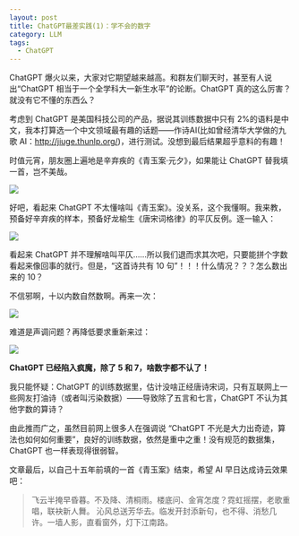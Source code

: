 ```yaml
---
layout: post
title: ChatGPT最差实践(1)：学不会的数字
category: LLM
tags:
  - ChatGPT
---
```


ChatGPT 爆火以来，大家对它期望越来越高。和群友们聊天时，甚至有人说出“ChatGPT 相当于一个全学科大一新生水平”的论断。ChatGPT 真的这么厉害？就没有它不懂的东西么？

考虑到 ChatGPT 是美国科技公司的产品，据说其训练数据中只有 2%的语料是中文，我本打算选一个中文领域最有趣的话题——作诗AI(比如曾经清华大学做的九歌 AI：<http://jiuge.thunlp.org/>)，进行测试。没想到最后结果超乎意料的有趣！

时值元宵，朋友圈上遍地是辛弃疾的《青玉案·元夕》，如果能让 ChatGPT 替我填一首，岂不美哉。

![](https://mmbiz.qpic.cn/mmbiz_png/tNjHEwGJhqF8KMl8dK3vRECDpbUmkIMRxqyPvCYeib5iapr2YSv1LcwJXb2icfXMuUPL56Db7MubX4Tu5ROudRsUw/640?wx_fmt=png&tp=webp&wxfrom=5&wx_lazy=1&wx_co=1)

好吧，看起来 ChatGPT 不太懂啥叫《青玉案》。没关系，这个我懂啊。我来教，预备好辛弃疾的样本，预备好龙榆生《唐宋词格律》的平仄反例。逐一输入：

![](https://mmbiz.qpic.cn/mmbiz_png/tNjHEwGJhqF8KMl8dK3vRECDpbUmkIMRH9cHgPK2HFRgdhkm3TiaiciaO2FG4ibkT0DTGWQp3XlqAQoQfFYicYR6lnw/640?wx_fmt=png&tp=webp&wxfrom=5&wx_lazy=1&wx_co=1)

看起来 ChatGPT 并不理解啥叫平仄……所以我们退而求其次吧，只要能拼个字数看起来像回事的就行。但是，“这首诗共有 10 句”！！！什么情况？？？怎么数出来的 10？

不信邪啊，十以内数自然数啊。再来一次：

![](https://mmbiz.qpic.cn/mmbiz_png/tNjHEwGJhqF8KMl8dK3vRECDpbUmkIMRThsP7hjibYicia3Qibgm1uP2nRSx8JucFuibRzYuY3ETRGqD5r1ic6vhs7cg/640?wx_fmt=png&tp=webp&wxfrom=5&wx_lazy=1&wx_co=1)

难道是声调问题？再降低要求重新来过：

![](https://mmbiz.qpic.cn/mmbiz_png/tNjHEwGJhqF8KMl8dK3vRECDpbUmkIMRq8XHrmzaYb7MmfSQib67k187qcSYTDicwly1ibx6v8a69QkQrZWPnVagg/640?wx_fmt=png&tp=webp&wxfrom=5&wx_lazy=1&wx_co=1)

**ChatGPT 已经陷入疯魔，除了 5 和 7，啥数字都不认了！**

我只能怀疑：ChatGPT 的训练数据里，估计没啥正经唐诗宋词，只有互联网上一些网友打油诗（或者叫污染数据）——导致除了五言和七言，ChatGPT 不认为其他字数的算诗？

由此推而广之，虽然目前网上很多人在强调说 “ChatGPT 不光是大力出奇迹，算法也如何如何重要”，良好的训练数据，依然是重中之重！没有规范的数据集，ChatGPT 也一样表现得很弱智。

文章最后，以自己十五年前填的一首《青玉案》结束，希望 AI 早日达成诗云效果吧：

> 飞云半掩早昏暮。不及降、清桐雨。楼底问、金宵怎度？霓虹摇摆，老歌重唱，联袂新人舞。
> 沁风总送芳华去。临发开封添新句，也不得、消愁几许。一墙人影，直看窗外，灯下江南路。

